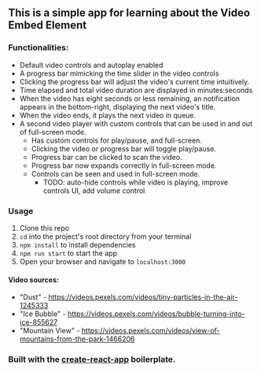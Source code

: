 ## This is a simple app for learning about the Video Embed Element

### Functionalities:
* Default video controls and autoplay enabled
* A progress bar mimicking the time slider in the video controls
* Clicking the progress bar will adjust the video's current time intuitively.
* Time elapsed and total video duration are displayed in minutes:seconds
* When the video has eight seconds or less remaining, an notification appears in the bottom-right, displaying the next video's title.
* When the video ends, it plays the next video in queue.
* A second video player with custom controls that can be used in and out of full-screen mode.
  * Has custom controls for play/pause, and full-screen.
  * Clicking the video or progress bar  will toggle play/pause.
  * Progress bar can be clicked to scan the video.
  * Progress bar now expands correctly in full-screen mode.
  * Controls can be seen and used in full-screen mode.
    * TODO: auto-hide controls while video is playing, improve controls UI, add volume control

### Usage
1. Clone this repo
2. `cd` into the project's root directory from your terminal
3. `npm install` to install dependencies
4. `npm run start` to start the app
5. Open your browser and navigate to `localhost:3000`

#### Video sources:
* "Dust" - https://videos.pexels.com/videos/tiny-particles-in-the-air-1245333
* "Ice Bubble" - https://videos.pexels.com/videos/bubble-turning-into-ice-855627
* "Mountain View" - https://videos.pexels.com/videos/view-of-mountains-from-the-park-1466206

### Built with the [create-react-app](https://github.com/facebook/create-react-app) boilerplate.
